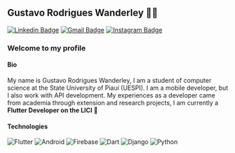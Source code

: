 ## Gustavo Rodrigues Wanderley 👨‍💻

[![Linkedin Badge](https://img.shields.io/badge/-LinkedIn-blue?style=flat-square&logo=Linkedin&logoColor=white&link=https://www.linkedin.com/in/gustavo-rodrigues-644a35192/)](https://www.linkedin.com/in/gustavo-rodrigues-644a35192/)
[![Gmail Badge](https://img.shields.io/badge/-Gmail-c14438?style=flat-square&logo=Gmail&logoColor=white&link=mailto:gustavorw03@gmail.com)](mailto:gustavorw03@gmail.com)
[![Instagram Badge](https://img.shields.io/badge/-Instagram-C13584?style=flat-square&labelColor=C13584&logo=instagram&logoColor=white&link=https:https://www.instagram.com/gustav.dev/?hl=pt-br)](https://www.instagram.com/gustav.dev/)

### Welcome to my profile

#### Bio

My name is Gustavo Rodrigues Wanderley, I am a student of computer science at the State University of Piauí (UESPI). I am a mobile developer, but I also work with API development. My experiences as a developer came from academia through extension and research projects, I am currently a __Flutter Developer on the LICI :rocket:__

#### Technologies


![Flutter](https://img.shields.io/badge/-Flutter-blue?style=flat-square&logo=flutter) ![Android](https://img.shields.io/badge/Android-05150C?style=flat-square&logo=android) ![Firebase](https://img.shields.io/badge/Firebase-black?style=flat-square&logo=firebase) ![Dart](https://img.shields.io/badge/Dart-blue?style=flat-square&logo=dart) ![Django](https://img.shields.io/badge/django-darkgreen?style=flat-square&logo=django)
![Python](https://img.shields.io/badge/-Python-yellow?style=flat-square&logo=python)
<!--
- 💻 I’m currently learning Flutter, Python, Javascript & C++ 
- 🌱 seeking experience in software development for mobile devices
- 📚 share knowledge


**gustavo-wanderley/gustavo-wanderley** is a ✨ _special_ ✨ repository because its `README.md` (this file) appears on your GitHub profile.

Here are some ideas to get you started:

- 🔭 I’m currently working on ...
- 🌱 I’m currently learning ...
- 👯 I’m looking to collaborate on ...
- 🤔 I’m looking for help with ...
- 💬 Ask me about ...
- 📫 How to reach me: ...
- 😄 Pronouns: ...
- ⚡ Fun fact: ...
-->
